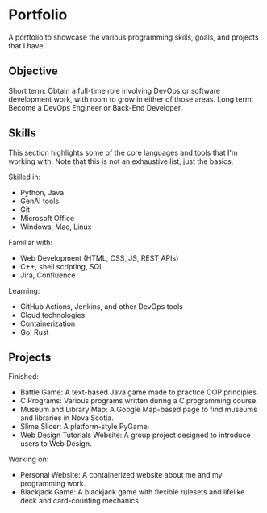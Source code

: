 # Portfolio
A portfolio to showcase the various programming skills, goals, and projects that I have. 

## Objective
Short term: Obtain a full-time role involving DevOps or software development work, with room to grow in either of those areas.
Long term: Become a DevOps Engineer or Back-End Developer.

## Skills
This section highlights some of the core languages and tools that I'm working with. Note that this is not an exhaustive list, just the basics.

Skilled in:
- Python, Java
- GenAI tools
- Git
- Microsoft Office
- Windows, Mac, Linux

Familiar with:
- Web Development (HTML, CSS, JS, REST APIs)
- C++, shell scripting, SQL
- Jira, Confluence

Learning:
- GitHub Actions, Jenkins, and other DevOps tools
- Cloud technologies
- Containerization
- Go, Rust

## Projects
Finished:
- Battle Game: A text-based Java game made to practice OOP principles.
- C Programs: Various programs written during a C programming course.
- Museum and Library Map: A Google Map-based page to find museums and libraries in Nova Scotia.
- Slime Slicer: A platform-style PyGame.
- Web Design Tutorials Website: A group project designed to introduce users to Web Design.

Working on:
- Personal Website: A containerized website about me and my programming work.
- Blackjack Game: A blackjack game with flexible rulesets and lifelike deck and card-counting mechanics.
